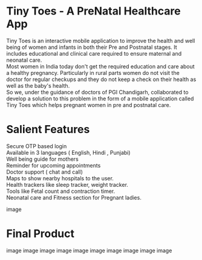 # Tiny Toes - A PreNatal Healthcare App
Tiny Toes is an interactive mobile application to improve the health and well being of women and infants in both their Pre and Postnatal stages. It includes educational and clinical care required to ensure maternal and neonatal care.</Br>
Most women in India today don't get the required education and care about a healthy pregnancy. Particularly in rural parts women do not visit the doctor for regular checkups and they do not keep a check on their health as well as the baby's health.</Br>
So we, under the guidance of doctors of PGI Chandigarh, collaborated to develop a solution to this problem in the form of a mobile application called Tiny Toes which helps pregnant women in pre and postnatal care.</Br>

# Salient Features
Secure OTP based login </Br>
Available in 3 languages ( English, Hindi , Punjabi) </Br>
Well being guide for mothers </Br>
Reminder for upcoming appointments </Br>
Doctor support ( chat and call) </Br>
Maps to show nearby hospitals to the user. </Br>
Health trackers like sleep tracker, weight tracker. </Br>
Tools like Fetal count and contraction timer. </Br>
Neonatal care and Fitness section for Pregnant ladies. </Br>

image

# Final Product
image image image image image image image image image image

